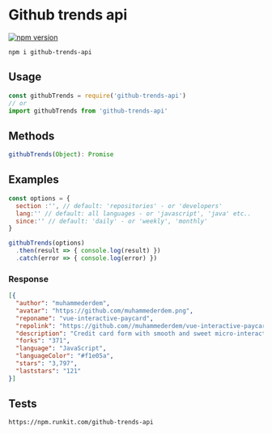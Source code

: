 # Github trends api
[![npm version](https://badge.fury.io/js/github-trends-api.svg)](https://badge.fury.io/js/github-trends-api)  
```
npm i github-trends-api
```

## Usage
```js
const githubTrends = require('github-trends-api')
// or
import githubTrends from 'github-trends-api'
```

## Methods
```js
githubTrends(Object): Promise
```

## Examples
```js
const options = {
  section :'', // default: 'repositories' - or 'developers'
  lang:'' // default: all languages - or 'javascript', 'java' etc..
  since:'' // default: 'daily' - or 'weekly', 'monthly'
}

githubTrends(options)
  .then(result => { console.log(result) })
  .catch(error => { console.log(error) })
```

### Response 
```json
[{
  "author": "muhammederdem",
  "avatar": "https://github.com/muhammederdem.png",
  "reponame": "vue-interactive-paycard",
  "repolink": "https://github.com//muhammederdem/vue-interactive-paycard",
  "description": "Credit card form with smooth and sweet micro-interactions",
  "forks": "371",
  "language": "JavaScript",
  "languageColor": "#f1e05a",
  "stars": "3,797",
  "laststars": "121"
}]
```

## Tests 
```
https://npm.runkit.com/github-trends-api
```